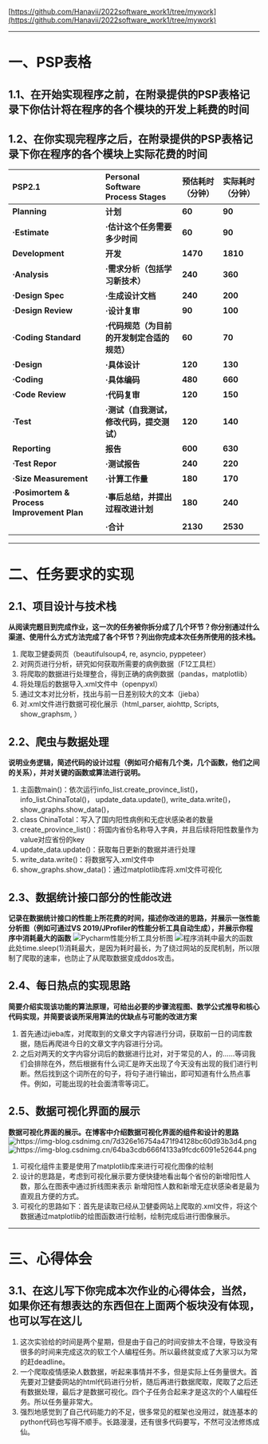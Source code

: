 ﻿[https://github.com/Hanavii/2022software_work1/tree/mywork](https://github.com/Hanavii/2022software_work1/tree/mywork)

___
# 一、PSP表格
## 1.1、在开始实现程序之前，在附录提供的PSP表格记录下你估计将在程序的各个模块的开发上耗费的时间
## 1.2、在你实现完程序之后，在附录提供的PSP表格记录下你在程序的各个模块上实际花费的时间
|PSP2.1|Personal Software Process Stages| 预估耗时（分钟）|实际耗时（分钟）
|:-|:-|:-|:-|
|**Planning**|**计划**|**60**|**90**|
|**·Estimate**|**·估计这个任务需要多少时间**|**60**|**90**|
|**Development**|**开发**|**1470**|**1810**|
|**·Analysis**|**·需求分析（包括学习新技术）**|**240**|**360**|
|**·Design Spec**|**·生成设计文档**|**240**|**200**|
|**·Design Review**|**·设计复审**|**90**|**100**|
|**·Coding Standard**|**·代码规范（为目前的开发制定合适的规范）**|**60**|**70**|
|**·Design**|**·具体设计**|**120**|**130**|
|**·Coding**|**·具体编码**|**480**|**660**|
|**·Code Review**|**·代码复审**|**120**|**150**|
|**·Test**|**·测试（自我测试，修改代码，提交测试）**|**120**|**140**|
|**Reporting**|**报告**|**600**|**630**|
|**·Test Repor**|**·测试报告**|**240**|**220**|
|**·Size Measurement**|**·计算工作量**|**180**|**170**|
|**·Posimortem & Process Improvement Plan**|**·事后总结，并提出过程改进计划**|**180**|**240**|
||**·合计**|**2130**|**2530**|
___
# 二、任务要求的实现
## 2.1、项目设计与技术栈 
**从阅读完题目到完成作业，这一次的任务被你拆分成了几个环节？你分别通过什么渠道、使用什么方式方法完成了各个环节？列出你完成本次任务所使用的技术栈。**
1. 爬取卫健委网页（beautifulsoup4, re, asyncio, pyppeteer）
2. 对网页进行分析，研究如何获取所需要的病例数据（F12工具栏）
3. 将爬取的数据进行处理整合，得到正确的病例数据（pandas，matplotlib）
4. 将处理后的数据导入.xml文件中（openpyxl）
5. 通过文本对比分析，找出与前一日差别较大的文本（jieba）
6. 对.xml文件进行数据可视化展示（html_parser, aiohttp, Scripts, show_graphsm, ）
## 2.2、爬虫与数据处理
**说明业务逻辑，简述代码的设计过程（例如可介绍有几个类，几个函数，他们之间的关系），并对关键的函数或算法进行说明。**
1. 主函数main()：依次运行info_list.create_province_list()， info_list.ChinaTotal()， update_data.update(),  write_data.write()， show_graphs.show_data()，
2. class ChinaTotal：写入了国内阳性病例和无症状感染者的数量
3. create_province_list()：将国内省份名称导入字典，并且后续将阳性数量作为value对应省份的key
4. update_data.update()：获取每日更新的数据并进行处理
5.  write_data.write()：将数据写入.xml文件中
6. show_graphs.show_data()：通过matplotlib库将.xml文件可视化
## 2.3、数据统计接口部分的性能改进
**记录在数据统计接口的性能上所花费的时间，描述你改进的思路，并展示一张性能分析图（例如可通过VS 2019/JProfiler的性能分析工具自动生成），并展示你程序中消耗最大的函数**
![Pycharm性能分析工具分析图](https://img-blog.csdnimg.cn/a5457e134619494c82face624235dc1d.png)
![程序消耗中最大的函数](https://img-blog.csdnimg.cn/cdcb6ebe7f5c4213b79fd15508d9a97b.png)
此处time.sleep(1)消耗最大，是因为耗时最长，为了绕过网站的反爬机制，所以限制了爬取的速率，也防止了从爬取数据变成ddos攻击。
## 2.4、每日热点的实现思路
**简要介绍实现该功能的算法原理，可给出必要的步骤流程图、数学公式推导和核心代码实现，并简要谈谈所采用算法的优缺点与可能的改进方案**
1. 首先通过jieba库，对爬取到的文章文字内容进行分词，获取前一日的词库数据，随后再爬进今日的文章文字内容进行分词。
2. 之后对两天的文字内容分词后的数据进行比对，对于常见的人，的……等词我们会排除在外，然后根据有什么词汇是昨天出现了今天没有出现的我们进行判断。然后找到这个词所在的句子，将句子进行输出，即可知道有什么热点事件。例如，可能出现的社会面清零等词汇。

## 2.5、数据可视化界面的展示
**数据可视化界面的展示。在博客中介绍数据可视化界面的组件和设计的思路**
![https://img-blog.csdnimg.cn/7d326e16754a471f94128bc60d93b3d4.png
](https://img-blog.csdnimg.cn/7d326e16754a471f94128bc60d93b3d4.png)
![https://img-blog.csdnimg.cn/64ba3cdb666f4133a9fcdc6091e52644.png
](https://img-blog.csdnimg.cn/64ba3cdb666f4133a9fcdc6091e52644.png)

1. 可视化组件主要是使用了matplotlib库来进行可视化图像的绘制
2. 设计的思路是，考虑到可视化展示要方便快捷地看出每个省份的新增阳性人数，那么在图表中通过折线图来表示
新增阳性人数和新增无症状感染者是最为直观且方便的方式。
3. 可视化的思路如下：首先是读取已经从卫健委网站上爬取的.xml文件，将这个数据通过matplotlib的绘图函数进行绘制，绘制完成后进行图像展示。
___
# 三、心得体会
## 3.1、在这儿写下你完成本次作业的心得体会，当然，如果你还有想表达的东西但在上面两个板块没有体现，也可以写在这儿
1. 这次实验给的时间是两个星期，但是由于自己的时间安排太不合理，导致没有很多的时间来完成这次的软工个人编程任务。所以最终就变成了大家习以为常的赶deadline。
2. 一个爬取疫情感染人数数据，听起来事情并不多，但是实际上任务量很大。首先要对卫健委网站的html代码进行分析，随后再进行数据爬取，爬取了之后还有数据处理，最后才是数据可视化。四个子任务合起来才是这次的个人编程任务。所以任务量非常大。
3. 强烈地感觉到了自己代码能力的不足，很多常见的框架也没用过，就连基本的python代码也写得不顺手。长路漫漫，还有很多代码要写，不然可没法修炼成仙。
